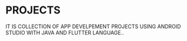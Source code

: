 # PROJECTS

IT IS COLLECTION OF APP DEVELPEMENT PROJECTS USING ANDROID STUDIO WITH JAVA AND FLUTTER LANGUAGE..

